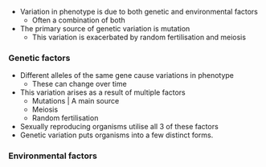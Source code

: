 - Variation in phenotype is due to both genetic and environmental factors
    - Often a combination of both
- The primary source of genetic variation is mutation
    - This variation is exacerbated by random fertilisation and meiosis 

### Genetic factors
- Different alleles of the same gene cause variations in phenotype
    - These can change over time
- This variation arises as a result of multiple factors
    - Mutations | A main source
    - Meiosis
    - Random fertilisation
- Sexually reproducing organisms utilise all 3 of these factors
- Genetic variation puts organisms into a few distinct forms.

### Environmental factors
